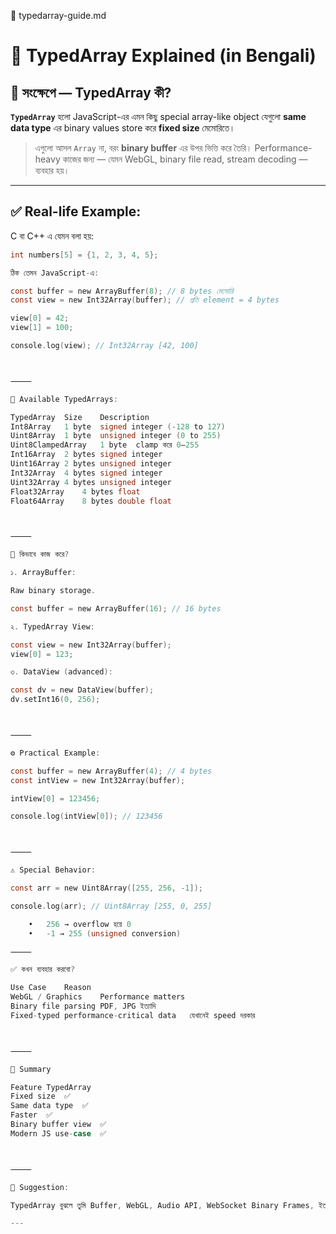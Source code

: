 

📄 typedarray-guide.md

# 🧠 TypedArray Explained (in Bengali)

## 🎯 সংক্ষেপে — TypedArray কী?

**`TypedArray`** হলো JavaScript-এর এমন কিছু special array-like object যেগুলো **same data type** এর binary values store করে **fixed size** মেমোরিতে।

> এগুলো আসল `Array` না, বরং **binary buffer** এর উপর ভিত্তি করে তৈরি। Performance-heavy কাজের জন্য — যেমন WebGL, binary file read, stream decoding — ব্যবহার হয়।

---

## ✅ Real-life Example:

C বা C++ এ যেমন বলা হয়:

```c
int numbers[5] = {1, 2, 3, 4, 5};

ঠিক তেমন JavaScript-এ:

const buffer = new ArrayBuffer(8); // 8 bytes মেমোরি
const view = new Int32Array(buffer); // প্রতি element = 4 bytes

view[0] = 42;
view[1] = 100;

console.log(view); // Int32Array [42, 100]



⸻

🔢 Available TypedArrays:

TypedArray	Size	Description
Int8Array	1 byte	signed integer (-128 to 127)
Uint8Array	1 byte	unsigned integer (0 to 255)
Uint8ClampedArray	1 byte	clamp করে 0–255
Int16Array	2 bytes	signed integer
Uint16Array	2 bytes	unsigned integer
Int32Array	4 bytes	signed integer
Uint32Array	4 bytes	unsigned integer
Float32Array	4 bytes	float
Float64Array	8 bytes	double float



⸻

🧰 কিভাবে কাজ করে?

১. ArrayBuffer:

Raw binary storage.

const buffer = new ArrayBuffer(16); // 16 bytes

২. TypedArray View:

const view = new Int32Array(buffer);
view[0] = 123;

৩. DataView (advanced):

const dv = new DataView(buffer);
dv.setInt16(0, 256);



⸻

⚙️ Practical Example:

const buffer = new ArrayBuffer(4); // 4 bytes
const intView = new Int32Array(buffer);

intView[0] = 123456;

console.log(intView[0]); // 123456



⸻

⚠️ Special Behavior:

const arr = new Uint8Array([255, 256, -1]);

console.log(arr); // Uint8Array [255, 0, 255]

	•	256 → overflow হয়ে 0
	•	-1 → 255 (unsigned conversion)

⸻

✅ কখন ব্যবহার করবো?

Use Case	Reason
WebGL / Graphics	Performance matters
Binary file parsing	PDF, JPG ইত্যাদি
Fixed-typed performance-critical data	যেখানেই speed দরকার



⸻

🏁 Summary

Feature	TypedArray
Fixed size	✅
Same data type	✅
Faster	✅
Binary buffer view	✅
Modern JS use-case	✅



⸻

🙌 Suggestion:

TypedArray বুঝলে তুমি Buffer, WebGL, Audio API, WebSocket Binary Frames, ইত্যাদি আরও অনেক advanced জিনিস সহজে বুঝতে পারবে!

---